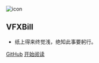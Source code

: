 ![icon](https://cdn.jsdelivr.net/gh/wugenqiang/StaticRepo/images/icon.png)

## VFXBill

- 纸上得来终觉浅，绝知此事要躬行。


[GitHub](https://github.com/TimeVfx)
[开始阅读](README.md)


